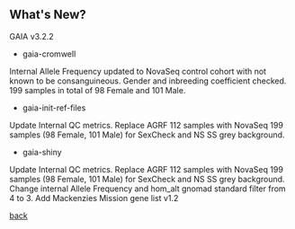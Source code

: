 ## What's New?

GAIA v3.2.2

* gaia-cromwell

Internal Allele Frequency updated to NovaSeq control cohort with not known to be consanguineous. Gender and inbreeding coefficient checked. 199 samples in total of 98 Female and 101 Male.

* gaia-init-ref-files

Update Internal QC metrics. Replace AGRF 112 samples with NovaSeq 199 samples (98 Female, 101 Male) for SexCheck and NS SS grey background.

* gaia-shiny

Update Internal QC metrics. Replace AGRF 112 samples with NovaSeq 199 samples (98 Female, 101 Male) for SexCheck and NS SS grey background.
Change internal Allele Frequency and hom_alt gnomad standard filter from 4 to 3.
Add Mackenzies Mission gene list v1.2

[back](./)
